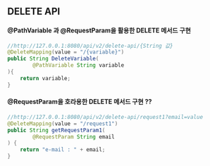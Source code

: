 
## DELETE API

#### @PathVariable 과 @RequestParam을 활용한 DELETE 메서드 구현
```java
//http://127.0.0.1:8080/api/v2/delete-api/{String 값}  
@DeleteMapping(value = "/{variable}")  
public String DeleteVariable(  
        @PathVariable String variable  
){  
    return variable;  
}
```

#### @RequestParam을 호라용한 DELETE 메서드 구현 ??
```java
//http://127.0.0.1:8080/api/v2/delete-api/request1?email=value  
@DeleteMapping(value = "/request1")  
public String getRequestParam1(  
        @RequestParam String email  
) {  
    return "e-mail : " + email;  
}
```